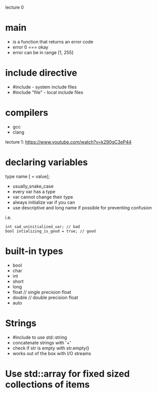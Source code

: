 lecture 0

# main
- is a function that returns an error code
- error 0  === okay
- error can be in range [1, 255]


# include directive
- #include <file> - system include files
- #include "file" - local include files

# compilers
- gcc
- clang



lecture 1: https://www.youtube.com/watch?v=k290gC3eP44

# declaring variables

type name [ = value];
- usually_snake_case
- every var has a type
- var cannot change their type
- always initialize var if you can
- use descriptive and long name if possible for preventing confusion

i.e.
```
int sad_uninitialized_var; // bad
bool intializing_is_good = true; // good
```

# built-in types
- bool
- char
- int
- short
- long
- float // single precision float
- double // double precision float
- auto

# Strings
- #include <string> to use std::string
- concatenate strings with '+'
- check if str is empty with str.empty()
- works out of the box with I/O streams

# Use std::array for fixed sized collections of items
